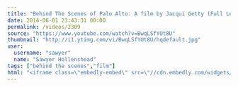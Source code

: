```yaml
---
title: "Behind The Scenes of Palo Alto: A film by Jacqui Getty (Full Length)"
date: 2014-06-01 23:43:31 00:00
permalink: /videos/2309
source: "https://www.youtube.com/watch?v=BwqLSfYUt8U"
thumbnail: "http://i1.ytimg.com/vi/BwqLSfYUt8U/hqdefault.jpg"
user:
  username: "sawyer"
  name: "Sawyer Hollenshead"
tags: ["behind the scenes","film"]
html: "<iframe class=\"embedly-embed\" src=\"//cdn.embedly.com/widgets/media.html?src=http%3A%2F%2Fwww.youtube.com%2Fembed%2FBwqLSfYUt8U%3Fwmode%3Dtransparent%26feature%3Doembed&wmode=transparent&url=http%3A%2F%2Fwww.youtube.com%2Fwatch%3Fv%3DBwqLSfYUt8U&image=http%3A%2F%2Fi1.ytimg.com%2Fvi%2FBwqLSfYUt8U%2Fhqdefault.jpg&key=daaebf4d9cdd46779200162d0ca86e20&type=text%2Fhtml&schema=youtube\" width=\"854\" height=\"480\" scrolling=\"no\" frameborder=\"0\" allowfullscreen></iframe>"
---
```



